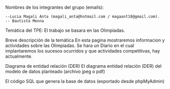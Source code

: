 Nombres de los integrantes del grupo (emails): 

    --Lucia Magali Anta (magali_anta@hotmail.com / magaant18@gmail.com). 
    -- Bautista Menna 
    
Temática del TPE:
  El trabajo se basara en las Olimpiadas.
  
Breve descripción de la temática
  En esta pagina mostraremos informacion y actividades sobre las Olimpiadas. Se hara un Diario en el cual implantaremos los sucesos ocurridos y que actividades competitivas, hay actualmente.
  
Diagrama de entidad relación (DER)
El diagrama entidad relación (DER) del modelo de datos planteado (archivo jpeg o pdf)

El código SQL que genera la base de datos (exportado desde phpMyAdmin)
 
